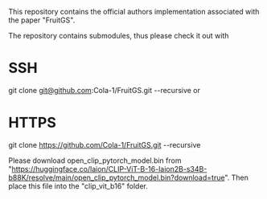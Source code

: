 This repository contains the official authors implementation associated with the paper "FruitGS".

The repository contains submodules, thus please check it out with
# SSH
git clone git@github.com:Cola-1/FruitGS.git --recursive
or
# HTTPS
git clone https://github.com/Cola-1/FruitGS.git --recursive

Please download open_clip_pytorch_model.bin from "https://huggingface.co/laion/CLIP-ViT-B-16-laion2B-s34B-b88K/resolve/main/open_clip_pytorch_model.bin?download=true". Then place this file into the "clip_vit_b16" folder.
